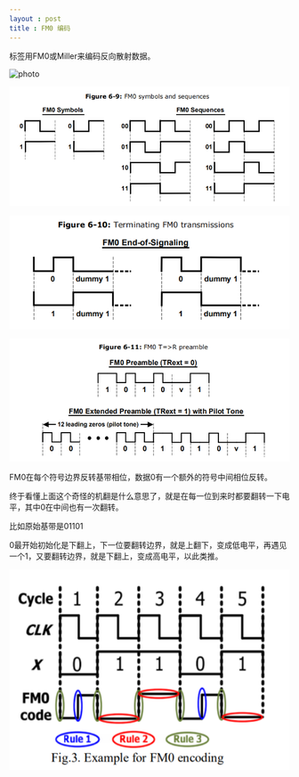 ```yaml
---
layout : post
title : FM0 编码
---
```


标签用FM0或Miller来编码反向散射数据。

![photo]({{site.url}}/assets/img/FM0-1.png)

![image-20211220223555535](/assets/img/image-20211220223555535.png)

![image-20211220223614843](/assets/img/image-20211220223614843.png)

![image-20211220223631936](/assets/img/image-20211220223631936.png)

FM0在每个符号边界反转基带相位，数据0有一个额外的符号中间相位反转。

终于看懂上面这个奇怪的机翻是什么意思了，就是在每一位到来时都要翻转一下电平，其中0在中间也有一次翻转。

比如原始基带是01101

0最开始初始化是下翻上，下一位要翻转边界，就是上翻下，变成低电平，再遇见一个1，又要翻转边界，就是下翻上，变成高电平，以此类推。

![image-20211220223036379](/assets/img/image-20211220223036379.png)